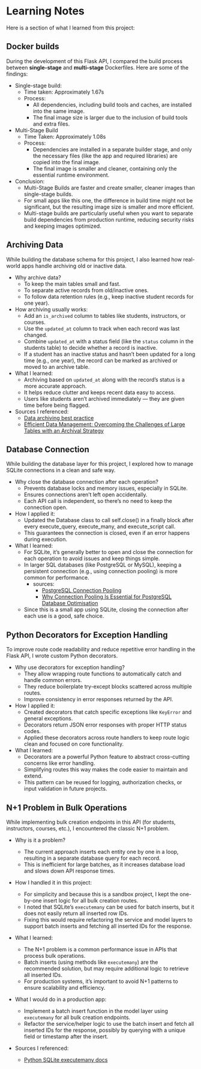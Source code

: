 # Learning Notes

Here is a section of what I learned from this project:

## Docker builds

During the development of this Flask API, I compared the build process between **single-stage** and **multi-stage** Dockerfiles. Here are some of the findings:

- Single-stage build:
  - Time taken: Approximately 1.67s
  - Process:
    - All dependencies, including build tools and caches, are installed into the same image.
    - The final image size is larger due to the inclusion of build tools and extra files.
- Multi-Stage Build
  - Time Taken: Approximately 1.08s
  - Process:
    - Dependencies are installed in a separate builder stage, and only the necessary files (like the app and required libraries) are copied into the final image.
    - The final image is smaller and cleaner, containing only the essential runtime environment.
- Conclusion:
  - Multi-Stage Builds are faster and create smaller, cleaner images than single-stage builds.
  - For small apps like this one, the difference in build time might not be significant, but the resulting image size is smaller and more efficient.
  - Multi-stage builds are particularly useful when you want to separate build dependencies from production runtime, reducing security risks and keeping images optimized.

## Archiving Data

While building the database schema for this project, I also learned how real-world apps handle archiving old or inactive data.

- Why archive data?
  - To keep the main tables small and fast.
  - To separate active records from old/inactive ones.
  - To follow data retention rules (e.g., keep inactive student records for one year).
- How archiving usually works:
  - Add an `is_archived` column to tables like students, instructors, or courses.
  - Use the `updated_at` column to track when each record was last changed.
  - Combine `updated_at` with a status field (like the `status` column in the students table) to decide whether a record is inactive.
  - If a student has an inactive status and hasn’t been updated for a long time (e.g., one year), the record can be marked as archived or moved to an archive table.
- What I learned:
  - Archiving based on `updated_at` along with the record’s status is a more accurate approach.
  - It helps reduce clutter and keeps recent data easy to access.
  - Users like students aren’t archived immediately — they are given time before being flagged.
- Sources I referenced:
  - [Data archiving best practice](https://success.outsystems.com/documentation/outsystems_developer_cloud/building_apps/data_management/best_practices_for_data_management/data_archiving_best_practice)
  - [Efficient Data Management: Overcoming the Challenges of Large Tables with an Archival Strategy](https://opensource-db.com/efficient-data-management-overcoming-the-challenges-of-large-tables-with-an-archival-strategy)
  
## Database Connection

While building the database layer for this project, I explored how to manage SQLite connections in a clean and safe way.

- Why close the database connection after each operation?
  - Prevents database locks and memory issues, especially in SQLite.
  - Ensures connections aren’t left open accidentally.
  - Each API call is independent, so there’s no need to keep the connection open.
- How I applied it:
  - Updated the Database class to call self.close() in a finally block after every execute_query, execute_many, and execute_script call.
  - This guarantees the connection is closed, even if an error happens during execution.
- What I learned:
  - For SQLite, it’s generally better to open and close the connection for each operation to avoid issues and keep things simple.
  - In larger SQL databases (like PostgreSQL or MySQL), keeping a persistent connection (e.g., using connection pooling) is more common for performance.
    - sources:
      - [PostgreSQL Connection Pooling](https://www.compilenrun.com/docs/database/postgresql/postgresql-best-practices/postgresql-connection-pooling/?utm_source=chatgpt.com)
      - [Why Connection Pooling Is Essential for PostgreSQL Database Optimisation](https://caw.tech/why-connection-pooling-is-essential-for-postgresql-database-optimisation/)
  - Since this is a small app using SQLite, closing the connection after each use is a good, safe choice.

## Python Decorators for Exception Handling

To improve route code readability and reduce repetitive error handling in the Flask API, I wrote custom Python decorators.

- Why use decorators for exception handling?
  - They allow wrapping route functions to automatically catch and handle common errors.
  - They reduce boilerplate try-except blocks scattered across multiple routes.
  - Improve consistency in error responses returned by the API.
- How I applied it:
  - Created decorators that catch specific exceptions like `KeyError` and general exceptions.
  - Decorators return JSON error responses with proper HTTP status codes.
  - Applied these decorators across route handlers to keep route logic clean and focused on core functionality.
- What I learned:
  - Decorators are a powerful Python feature to abstract cross-cutting concerns like error handling.
  - Simplifying routes this way makes the code easier to maintain and extend.
  - This pattern can be reused for logging, authorization checks, or input validation in future projects.

## N+1 Problem in Bulk Operations

While implementing bulk creation endpoints in this API (for students, instructors, courses, etc.), I encountered the classic N+1 problem.

- Why is it a problem?
  - The current approach inserts each entity one by one in a loop, resulting in a separate database query for each record.
  - This is inefficient for large batches, as it increases database load and slows down API response times.

- How I handled it in this project:
  - For simplicity and because this is a sandbox project, I kept the one-by-one insert logic for all bulk creation routes.
  - I noted that SQLite’s `executemany` can be used for batch inserts, but it does not easily return all inserted row IDs.
  - Fixing this would require refactoring the service and model layers to support batch inserts and fetching all inserted IDs for the response.

- What I learned:
  - The N+1 problem is a common performance issue in APIs that process bulk operations.
  - Batch inserts (using methods like `executemany`) are the recommended solution, but may require additional logic to retrieve all inserted IDs.
  - For production systems, it’s important to avoid N+1 patterns to ensure scalability and efficiency.

- What I would do in a production app:
  - Implement a batch insert function in the model layer using `executemany` for all bulk creation endpoints.
  - Refactor the service/helper logic to use the batch insert and fetch all inserted IDs for the response, possibly by querying with a unique field or timestamp after the insert.

- Sources I referenced:
  - [Python SQLite executemany docs](https://docs.python.org/3/library/sqlite3.html#sqlite3.Cursor.executemany)
